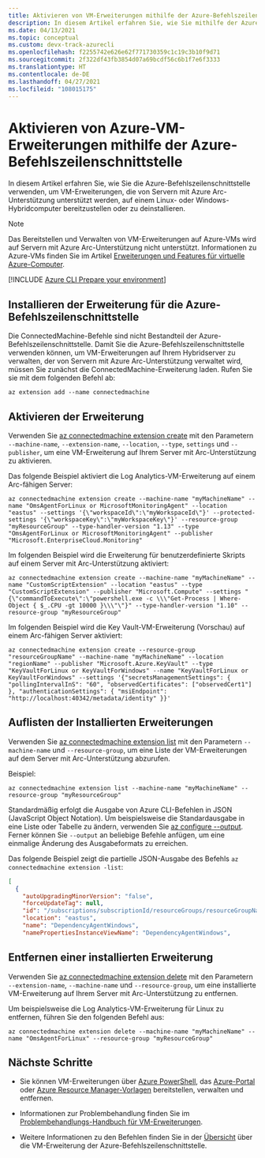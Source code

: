 ```yaml
---
title: Aktivieren von VM-Erweiterungen mithilfe der Azure-Befehlszeilenschnittstelle
description: In diesem Artikel erfahren Sie, wie Sie mithilfe der Azure-Befehlszeilenschnittstelle VM-Erweiterungen auf Servern mit Azure Arc-Unterstützung bereitstellen, die in Hybrid Cloud-Umgebungen ausgeführt werden.
ms.date: 04/13/2021
ms.topic: conceptual
ms.custom: devx-track-azurecli
ms.openlocfilehash: f2255742e626e62f771730359c1c19c3b10f9d71
ms.sourcegitcommit: 2f322df43fb3854d07a69bcdf56c6b1f7e6f3333
ms.translationtype: HT
ms.contentlocale: de-DE
ms.lasthandoff: 04/27/2021
ms.locfileid: "108015175"
---
```

# <a name="enable-azure-vm-extensions-using-the-azure-cli"></a>Aktivieren von Azure-VM-Erweiterungen mithilfe der Azure-Befehlszeilenschnittstelle

In diesem Artikel erfahren Sie, wie Sie die Azure-Befehlszeilenschnittstelle verwenden, um VM-Erweiterungen, die von Servern mit Azure Arc-Unterstützung unterstützt werden, auf einem Linux- oder Windows-Hybridcomputer bereitzustellen oder zu deinstallieren.

> [!NOTE]
> Das Bereitstellen und Verwalten von VM-Erweiterungen auf Azure-VMs wird auf Servern mit Azure Arc-Unterstützung nicht unterstützt. Informationen zu Azure-VMs finden Sie im Artikel [Erweiterungen und Features für virtuelle Azure-Computer](../../virtual-machines/extensions/overview.md).

[!INCLUDE [Azure CLI Prepare your environment](../../../includes/azure-cli-prepare-your-environment.md)]

## <a name="install-the-azure-cli-extension"></a>Installieren der Erweiterung für die Azure-Befehlszeilenschnittstelle

Die ConnectedMachine-Befehle sind nicht Bestandteil der Azure-Befehlszeilenschnittstelle. Damit Sie die Azure-Befehlszeilenschnittstelle verwenden können, um VM-Erweiterungen auf Ihrem Hybridserver zu verwalten, der von Servern mit Azure Arc-Unterstützung verwaltet wird, müssen Sie zunächst die ConnectedMachine-Erweiterung laden. Rufen Sie sie mit dem folgenden Befehl ab:

```azurecli
az extension add --name connectedmachine
```

## <a name="enable-extension"></a>Aktivieren der Erweiterung

Verwenden Sie [az connectedmachine extension create](/cli/azure/connectedmachine/extension#az_connectedmachine_extension_create) mit den Parametern `--machine-name`, `--extension-name`, `--location`, `--type`, `settings` und `--publisher`, um eine VM-Erweiterung auf Ihrem Server mit Arc-Unterstützung zu aktivieren.

Das folgende Beispiel aktiviert die Log Analytics-VM-Erweiterung auf einem Arc-fähigen Server:

```azurecli
az connectedmachine extension create --machine-name "myMachineName" --name "OmsAgentForLinux or MicrosoftMonitoringAgent" --location "eastus" --settings '{\"workspaceId\":\"myWorkspaceId\"}' --protected-settings '{\"workspaceKey\":\"myWorkspaceKey\"}' --resource-group "myResourceGroup" --type-handler-version "1.13" --type "OmsAgentForLinux or MicrosoftMonitoringAgent" --publisher "Microsoft.EnterpriseCloud.Monitoring" 
```

Im folgenden Beispiel wird die Erweiterung für benutzerdefinierte Skripts auf einem Server mit Arc-Unterstützung aktiviert:

```azurecli
az connectedmachine extension create --machine-name "myMachineName" --name "CustomScriptExtension" --location "eastus" --type "CustomScriptExtension" --publisher "Microsoft.Compute" --settings "{\"commandToExecute\":\"powershell.exe -c \\\"Get-Process | Where-Object { $_.CPU -gt 10000 }\\\"\"}" --type-handler-version "1.10" --resource-group "myResourceGroup"
```

Im folgenden Beispiel wird die Key Vault-VM-Erweiterung (Vorschau) auf einem Arc-fähigen Server aktiviert:

```azurecli
az connectedmachine extension create --resource-group "resourceGroupName" --machine-name "myMachineName" --location "regionName" --publisher "Microsoft.Azure.KeyVault" --type "KeyVaultForLinux or KeyVaultForWindows" --name "KeyVaultForLinux or KeyVaultForWindows" --settings '{"secretsManagementSettings": { "pollingIntervalInS": "60", "observedCertificates": ["observedCert1"] }, "authenticationSettings": { "msiEndpoint": "http://localhost:40342/metadata/identity" }}'
```

## <a name="list-extensions-installed"></a>Auflisten der Installierten Erweiterungen

Verwenden Sie [az connectedmachine extension list](/cli/azure/connectedmachine/extension#az_connectedmachine_extension_list) mit den Parametern `--machine-name` und `--resource-group`, um eine Liste der VM-Erweiterungen auf dem Server mit Arc-Unterstützung abzurufen.

Beispiel:

```azurecli
az connectedmachine extension list --machine-name "myMachineName" --resource-group "myResourceGroup"
```

Standardmäßig erfolgt die Ausgabe von Azure CLI-Befehlen in JSON (JavaScript Object Notation). Um beispielsweise die Standardausgabe in eine Liste oder Tabelle zu ändern, verwenden Sie [az configure --output](/cli/azure/reference-index). Ferner können Sie `--output` an beliebige Befehle anfügen, um eine einmalige Änderung des Ausgabeformats zu erreichen.

Das folgende Beispiel zeigt die partielle JSON-Ausgabe des Befehls `az connectedmachine extension -list`:

```json
[
  {
    "autoUpgradingMinorVersion": "false",
    "forceUpdateTag": null,
    "id": "/subscriptions/subscriptionId/resourceGroups/resourceGroupName/providers/Microsoft.HybridCompute/machines/SVR01/extensions/DependencyAgentWindows",
    "location": "eastus",
    "name": "DependencyAgentWindows",
    "namePropertiesInstanceViewName": "DependencyAgentWindows",
```

## <a name="remove-an-installed-extension"></a>Entfernen einer installierten Erweiterung

Verwenden Sie [az connectedmachine extension delete](/cli/azure/connectedmachine/extension#az_connectedmachine_extension_delete) mit den Parametern `--extension-name`, `--machine-name` und `--resource-group`, um eine installierte VM-Erweiterung auf Ihrem Server mit Arc-Unterstützung zu entfernen.

Um beispielsweise die Log Analytics-VM-Erweiterung für Linux zu entfernen, führen Sie den folgenden Befehl aus:

```azurecli
az connectedmachine extension delete --machine-name "myMachineName" --name "OmsAgentForLinux" --resource-group "myResourceGroup"
```

## <a name="next-steps"></a>Nächste Schritte

- Sie können VM-Erweiterungen über [Azure PowerShell](manage-vm-extensions-powershell.md), das [Azure-Portal](manage-vm-extensions-portal.md) oder [Azure Resource Manager-Vorlagen](manage-vm-extensions-template.md) bereitstellen, verwalten und entfernen.

- Informationen zur Problembehandlung finden Sie im [Problembehandlungs-Handbuch für VM-Erweiterungen](troubleshoot-vm-extensions.md).

- Weitere Informationen zu den Befehlen finden Sie in der [Übersicht](/cli/azure/connectedmachine/extension) über die VM-Erweiterung der Azure-Befehlszeilenschnittstelle.
